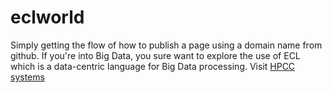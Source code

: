 # eclworld
Simply getting the flow of how to publish a page using a domain name from github.
If you're into Big Data, you sure want to explore the use of ECL which is a data-centric language for Big Data processing.
Visit [HPCC systems](www.hpccsystems.com)
